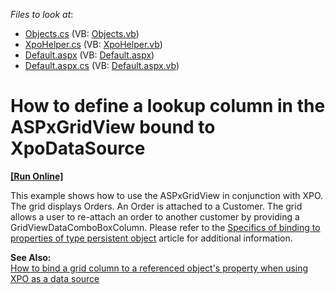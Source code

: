 <!-- default file list -->
*Files to look at*:

* [Objects.cs](./CS/WebSite/App_Code/Objects.cs) (VB: [Objects.vb](./VB/WebSite/App_Code/Objects.vb))
* [XpoHelper.cs](./CS/WebSite/App_Code/XpoHelper.cs) (VB: [XpoHelper.vb](./VB/WebSite/App_Code/XpoHelper.vb))
* [Default.aspx](./CS/WebSite/Default.aspx) (VB: [Default.aspx](./VB/WebSite/Default.aspx))
* [Default.aspx.cs](./CS/WebSite/Default.aspx.cs) (VB: [Default.aspx.vb](./VB/WebSite/Default.aspx.vb))
<!-- default file list end -->
# How to define a lookup column in the ASPxGridView bound to XpoDataSource
<!-- run online -->
**[[Run Online]](https://codecentral.devexpress.com/e553/)**
<!-- run online end -->


<p>This example shows how to use the ASPxGridView in conjunction with XPO. The grid displays Orders. An Order is attached to a Customer. The grid allows a user to re-attach an order to another customer by providing a GridViewDataComboBoxColumn. Please refer to the <a href="https://www.devexpress.com/Support/Center/p/A2783">Specifics of binding to properties of type persistent object</a> article for additional information.</p><p><strong>See Also:</strong><br />
<a href="https://www.devexpress.com/Support/Center/p/E255">How to bind a grid column to a referenced object's property when using XPO as a data source</a></p>

<br/>


